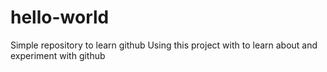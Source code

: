 # hello-world
Simple repository to learn github
Using this project with to learn about and experiment with github
